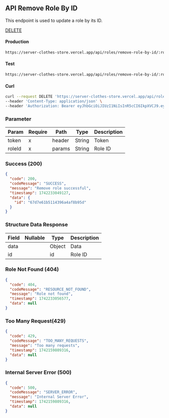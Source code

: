 ## API Remove Role By ID

This endpoint is used to update a role by its ID.

[DELETE](#)

#### Production

```bash
https://server-clothes-store.vercel.app/api/roles/remove-role-by-id/:roleId
```

#### Test

```bash
https://server-clothes-store.vercel.app/api/roles/remove-role-by-id/:roleId
```

#### Curl

```bash
curl --request DELETE 'https://server-clothes-store.vercel.app/api/roles/remove-role-by-id/67d7e61b5114396a4af8b95d' \
--header 'Content-Type: application/json' \
--header 'Authorization: Bearer eyJhbGciOiJIUzI1NiIsInR5cCI6IkpXVCJ9.eyJpZCI6IjY3ZDJhMzMyYzhhMjEzYjA1MDI4MzNjNiIsInR5cGUiOiJVc2VyIiwiaWF0IjoxNzQyMjAxMDU5LCJleHAiOjE3NDIyMDE5NTl9.gsqLAzSlJKDPU3D9gvKg_I42NJ3NhI2d5svf-MYywDo' \
```

### Parameter

| Param  | Require | Path   | Type   | Description |
| ------ | ------- | ------ | ------ | ----------- |
| token  | x       | header | String | Token       |
| roleId | x       | params | String | Role ID     |

### Success (200)

```json
{
  "code": 200,
  "codeMessage": "SUCCESS",
  "message": "Remove role successful",
  "timestamp": 1742233049127,
  "data": {
    "id": "67d7e61b5114396a4af8b95d"
  }
}
```

### Structure Data Response

| Field | Nullable | Type   | Description |
| ----- | -------- | ------ | ----------- |
| data  |          | Object | Data        |
| id    |          | id     | Role ID     |

### Role Not Found (404)

```json
{
  "code": 404,
  "codeMessage": "RESOURCE_NOT_FOUND",
  "message": "Role not found",
  "timestamp": 1742233056577,
  "data": null
}
```

### Too Many Request(429)

```json
{
  "code": 429,
  "codeMessage": "TOO_MANY_REQUESTS",
  "message": "Too many requests",
  "timestamp": 1742159809316,
  "data": null
}
```

### Internal Server Error (500)

```json
{
  "code": 500,
  "codeMessage": "SERVER_ERROR",
  "message": "Internal Server Error",
  "timestamp": 1742159809316,
  "data": null
}
```
